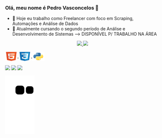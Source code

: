 ### Olá, meu nome é Pedro Vasconcelos 👋

* 🔭 Hoje eu trabalho como Freelancer com foco em Scraping, Automações e Análise de Dados
* 🌱 Atualmente cursando o segundo período de Análise e Desenvolvimento de Sistemas 
--> DISPONÍVEL P/ TRABALHO NA ÁREA

<div align="center">
  <a href="https://github.com/PedroDPV">
  <img height="150em" src="https://github-readme-stats.vercel.app/api?username=PedroDPV&show_icons=true&theme=tokyonight&hide_border&include_all_commits=true&count_private=true"/>
  <img height="150em" src="https://github-readme-stats.vercel.app/api/top-langs/?username=PedroDPV&layout=compact&langs_count=7&theme=tokyonight&hide_border"/>
</div>
  
  <div style="display: inline_block"><br>
  
  <img align="center" alt="Rafa-HTML" height="30" width="40" src="https://raw.githubusercontent.com/devicons/devicon/master/icons/html5/html5-original.svg">
  <img align="center" alt="Rafa-CSS" height="30" width="40" src="https://raw.githubusercontent.com/devicons/devicon/master/icons/css3/css3-original.svg">
  <img align="center" alt="Rafa-Python" height="30" width="40" src="https://raw.githubusercontent.com/devicons/devicon/master/icons/python/python-original.svg">
  
</div>
  
  <div> 

  <a href="https://www.instagram.com/pedrodpv1/" target="_blank"><img src="https://img.shields.io/badge/-Instagram-%23E4405F?style=for-the-badge&logo=instagram&logoColor=white" target="_blank"></a>
  <a href = "mailto:pedrodpv2@gmail.com"><img src="https://img.shields.io/badge/-Gmail-%23333?style=for-the-badge&logo=gmail&logoColor=red" target="_blank"></a>
  <a href="https://www.linkedin.com/in/pedro-vasconcelos-0756b821a/" target="_blank"><img src="https://img.shields.io/badge/-LinkedIn-%230077B5?style=for-the-badge&logo=linkedin&logoColor=white" target="_blank"></a> 
 
  ![Snake animation](https://github.com/rafaballerini/rafaballerini/blob/output/github-contribution-grid-snake.svg)
 
</div>
